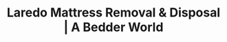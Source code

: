 ---
layout: location.njk
title: "Laredo Mattress Removal & Disposal | A Bedder World"
description: "Professional mattress removal in Laredo, Texas. Border city specialists serving international trade families, bilingual residents, and growing neighborhoods. Next-day service for all areas."
permalink: "/mattress-removal/texas/laredo/"
city: "Laredo"
state: "Texas"
stateAbbr: "TX"
stateSlug: "texas"
tier: 2
coordinates: 
  lat: 27.5306
  lng: -99.4803
pricing:
  startingPrice: 125
  single: 125
  queen: 155
  king: 180
  boxSpring: 30
zipCodes: ["78040", "78041", "78042", "78043", "78044", "78045", "78046", "78049"]
neighborhoods: [
  {
    "name": "San Agustin Historic District",
    "zipCodes": ["78040"]
  },
  {
    "name": "La Vista Neighborhood", 
    "zipCodes": ["78041"]
  },
  {
    "name": "Los Arboles",
    "zipCodes": ["78041"]
  },
  {
    "name": "Mall del Norte Area",
    "zipCodes": ["78043"]
  },
  {
    "name": "La Coma",
    "zipCodes": ["78043"]
  },
  {
    "name": "Pueblo Nuevo",
    "zipCodes": ["78043"]
  },
  {
    "name": "Colorado Acres",
    "zipCodes": ["78044"]
  },
  {
    "name": "Las Pilas",
    "zipCodes": ["78044"]
  },
  {
    "name": "Ranchitos Las Lomas",
    "zipCodes": ["78044"]
  },
  {
    "name": "Lake Casa Blanca Area",
    "zipCodes": ["78045"]
  },
  {
    "name": "Bonanza Hills",
    "zipCodes": ["78045"]
  },
  {
    "name": "Four Points",
    "zipCodes": ["78045"]
  },
  {
    "name": "Medical Center District",
    "zipCodes": ["78046"]
  },
  {
    "name": "Rio Bravo",
    "zipCodes": ["78046"]
  },
  {
    "name": "El Cenizo",
    "zipCodes": ["78046"]
  }
]
nearbyCities: [
  {
    "name": "San Antonio",
    "slug": "san-antonio",
    "distance": 152,
    "isSuburb": false
  },
  {
    "name": "Corpus Christi",
    "slug": "corpus-christi",
    "distance": 141,
    "isSuburb": false
  }
]
reviews:
  count: 87
  featured:
    - author: "Carlos M."
      rating: 5
      text: "Work in international trade and needed my old mattress gone before my family visited from Mexico. Professional service that understood our bilingual household needs - they even confirmed everything in Spanish with my mother!"
    - author: "Maria G."
      rating: 5
      text: "Live in the Historic District and these narrow streets can be tricky for big trucks. The team brought the right equipment and navigated our colonial-style home perfectly. Muy professional!"
    - author: "Roberto S."
      rating: 4
      text: "Bought a house in North Laredo and the previous owners left mattresses. City pickup was going to take months - these guys came next day and handled everything. Worth every penny."
    - author: "Ana L."
      rating: 5
      text: "Medical center employee with crazy shifts. Booked online in both English and Spanish options, they worked around my schedule perfectly. Great service for busy border families."
    - author: "David and Carmen R."
      rating: 5
      text: "Moving from our Lake Casa Blanca home after 20 years. Needed three mattresses removed quickly for the sale. Team was respectful of our memories and handled everything with care."
    - author: "Miguel T."
      rating: 4
      text: "Freight forwarder dealing with logistics all day - appreciate when personal services are just as efficient. Quick booking, on-time pickup, problem solved. That's how business should work."

pageContent:
  heroDescription: "Next-day mattress pickup throughout Laredo, Texas. Professional removal for international trade families, bilingual households, and historic neighborhoods. Over 1 million mattresses recycled nationwide - servicio bilingüe disponible."

  aboutService: "A Bedder World provides reliable mattress removal throughout America's largest inland port with bilingual service designed for Laredo's unique international community of trade professionals, growing families, and historic preservation advocates. Our team understands the rhythm of border life—freight schedules that change weekly, families visiting from Mexico, historic district access challenges—alongside the needs of medical center staff, university students, and established residents navigating Laredo's rapid growth from trade hub to major metropolitan area. With over 1 million mattresses recycled nationwide through our eco-friendly disposal network, we serve Laredo's diverse population from San Agustin Historic District residents to Mall del Norte area families, international trade workers to Lake Casa Blanca communities. Laredo's distinctive blend of Mexican heritage and American commerce creates specific challenges: city bulk pickup limited to twice yearly conflicts with growing household needs, historic colonial architecture requires specialized handling, international work schedules demand flexible timing, and rapid residential development in areas like North Laredo creates disposal backlogs. Our next-day availability cuts through these complications with bilingual customer service, historic district expertise, trade-schedule accommodations, and affordable pricing that works for both established border families and newcomers drawn to this gateway between two nations."

  serviceAreasIntro: "Professional mattress pickup throughout Laredo's international districts, family neighborhoods, and growing communities:"

  regulationsCompliance: "Laredo residents navigate city bulk pickup limited to twice yearly per household with district-based scheduling that creates months-long waits, plus weekend-only free landfill access that conflicts with international work schedules common in this $339 billion trade hub where 14,000 commercial trucks cross daily. The current system's constraints particularly challenge Laredo's 95% Hispanic population managing bilingual households, historic district residents dealing with narrow colonial-era access points, and international trade families whose work schedules don't align with municipal timing requirements. These limitations create significant difficulties for Laredo's growing population navigating new home purchases, medical center shift workers managing irregular schedules, and established families hosting extended visits from Mexico who need flexible disposal solutions. Our professional service eliminates these scheduling headaches with next-day availability that bypasses municipal waiting lists, bilingual coordination that serves both English and Spanish-speaking customers, historic district access expertise, and flexible pickup that accommodates the unique rhythms of life in America's largest inland port where Mexican heritage meets American commerce."

  environmentalImpact: "Our Laredo service diverts 85% of mattress materials from the City of Laredo Landfill through certified regional recycling networks, supporting environmental stewardship that aligns with this border community's commitment to responsible resource management and the international environmental standards expected in a major trade corridor. After serving international trade families, bilingual households, historic district residents, and growing suburban communities throughout Laredo, we've recycled 7,800 mattresses (312,000 pounds) contributing to waste reduction programs that complement the city's developing recycling infrastructure and support the environmental compliance requirements of this strategic border location. This regional processing reduces transportation emissions while supporting South Texas's circular economy including steel reclamation for transportation equipment, foam reprocessing for furniture manufacturing, and textile recovery serving the area's diverse economy from international commerce to healthcare services, maintaining the practical environmental values that helped establish Laredo as America's largest inland port and a responsible steward of binational resources connecting Mexican heritage with American innovation."

  howItWorksScheduling: "Bilingual and trade-schedule friendly booking designed for Laredo's unique international lifestyle and diverse work patterns. We coordinate around freight schedules, family visits from Mexico, medical center shifts, university timing, and the practical service expectations of this border community where Mexican tradition meets American efficiency."

  howItWorksService: "Our team specializes in Laredo's distinctive combination of international commerce and family values. We provide bilingual communication seamlessly, handle historic district challenges respectfully, coordinate around trade work schedules efficiently, manage growing neighborhood logistics professionally, and deliver the reliable service quality that honors both border traditions and the international standards expected in America's largest inland port."

  howItWorksDisposal: "Licensed transport to certified South Texas recycling facilities where materials support regional sustainability programs and environmental standards that reflect both international environmental compliance and border community resourcefulness. Steel springs and foam components contribute to the regional circular economy while supporting Laredo's role as America's gateway to Mexico, maintaining the practical environmental values that helped this Spanish colonial trade center become the nation's largest inland port and a model for responsible binational community growth balancing heritage preservation with international commerce excellence."

  sidebarStats:
    mattressesRemoved: "7800"

faqs:
  - question: "How quickly can you remove my mattress in Laredo?"
    answer: "We provide next-day pickup throughout Laredo including San Agustin Historic District, North Laredo neighborhoods, Mall del Norte area, Lake Casa Blanca communities, medical district, and all areas from downtown to suburban developments. Bilingual booking accommodates both English and Spanish speakers."
    
  - question: "Do you provide bilingual service for Spanish-speaking families?"
    answer: "Absolutely. With 95% of Laredo residents being Hispanic, we provide full bilingual service in Spanish and English. Our team understands the cultural preferences and communication needs of border families and international trade households."
    
  - question: "Can you handle historic homes in downtown Laredo?"
    answer: "Yes, we have extensive experience with Spanish colonial architecture and historic district properties. We use specialized equipment for narrow streets and traditional home access while preserving the historic character of San Agustin and downtown areas."
    
  - question: "What's included in your Laredo mattress removal service?"
    answer: "Complete service includes pickup from historic districts, suburban homes, medical center housing, trade worker residences, and student apartments. We handle bilingual coordination, historic district access challenges, international work schedule accommodations, and eco-friendly recycling through regional facilities."
    
  - question: "Do you work around international trade and border work schedules?"
    answer: "Definitely. We understand the unique schedules of freight forwarders, customs officers, medical center staff, and international trade families. Our flexible scheduling accommodates shift work, cross-border commutes, and the irregular hours common in Laredo's trade economy."
    
  - question: "How do you handle Laredo's limited city bulk pickup system?"
    answer: "We work independently of the city's twice-yearly bulk pickup schedule and district restrictions. No need to wait months for your scheduled collection or coordinate with municipal timing requirements. We handle everything with our own licensed disposal process."
    
  - question: "Can you accommodate families hosting visitors from Mexico?"
    answer: "Yes, we understand the rhythm of border family life including extended visits and family gatherings. We provide flexible scheduling that works around family events and can coordinate pickups when convenient for international guests."
    
  - question: "What happens to mattresses after pickup in Laredo?"
    answer: "Mattresses go to certified South Texas recycling facilities where 85% of materials including steel springs, foam, and fabric are separated for reuse. This supports the environmental stewardship expected in a major international trade corridor and the responsible resource management values of this border community that bridges Mexican heritage with American innovation, contributing to regional conservation initiatives and the environmental compliance standards that helped this Spanish colonial trade center become America's largest inland port while maintaining its commitment to binational environmental responsibility and sustainable community growth."
---